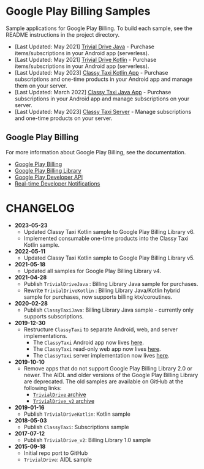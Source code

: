 # Google Play Billing Samples

Sample applications for Google Play Billing. To build each sample, see the README instructions in the project directory.

* [Last Updated: May 2021] [Trivial Drive Java](https://github.com/android/play-billing-samples/tree/master/TrivialDriveJava) - Purchase items/subscriptions in your Android app (serverless).
* [Last Updated: May 2021] [Trivial Drive Kotlin](https://github.com/android/play-billing-samples/tree/master/TrivialDriveKotlin) - Purchase items/subscriptions in your Android app (serverless).
* [Last Updated: May 2023] [Classy Taxi Kotlin App](https://github.com/android/play-billing-samples/tree/master/ClassyTaxiAppKotlin) - Purchase subscriptions and one-time products in your Android app and manage them on your server.
* [Last Updated: March 2022] [Classy Taxi Java App](https://github.com/android/play-billing-samples/tree/master/ClassyTaxiJava) - Purchase subscriptions in your Android app and manage subscriptions on your server.
* [Last Updated: May 2023] [Classy Taxi Server](https://github.com/android/play-billing-samples/tree/master/ClassyTaxiServer) - Manage subscriptions and one-time products on your server.


## Google Play Billing

For more information about Google Play Billing, see the documentation.

* [Google Play Billing](https://developer.android.com/google/play/billing/billing_overview)
* [Google Play Billing Library](https://developer.android.com/google/play/billing/billing_library_overview)
* [Google Play Developer API](https://developer.android.com/google/play/developer-api)
* [Real-time Developer Notifications](https://developer.android.com/google/play/billing/realtime_developer_notifications)


# CHANGELOG

* **2023-05-23**
  * Updated Classy Taxi Kotlin sample to Google Play Billing Library v6.
  * Implemented consumable one-time products into the Classy Taxi Kotlin sample.
* **2022-05-11**
  * Updated Classy Taxi Kotlin sample to Google Play Billing Library v5.
* **2021-05-18**
  * Updated all samples for Google Play Billing Library v4.
* **2021-04-28**
  * Publish `TrivialDriveJava` : Billing Library Java sample for purchases.
  * Rewrite `TrivialDriveKotlin` : Billing Library Java/Kotlin hybrid sample for purchases, now supports billing ktx/coroutines.
* **2020-02-28**
  * Publish `ClassyTaxiJava`: Billing Library Java sample - currently only supports subscriptions.
* **2019-12-30**
  * Restructure `ClassyTaxi` to separate Android, web, and server implementations.
    * The `ClassyTaxi` Android app now lives [here](https://github.com/android/play-billing-samples/tree/master/ClassyTaxiAppKotlin).
    * The `ClassyTaxi` read-only web app now lives [here](https://github.com/android/play-billing-samples/tree/master/ClassyTaxiAppWeb).
    * The `ClassyTaxi` server implementation now lives [here](https://github.com/android/play-billing-samples/tree/master/ClassyTaxiServer).
* **2019-10-10**
  * Remove apps that do not support Google Play Billing Library 2.0 or newer.
    The AIDL and older versions of the Google Play Billing Library are deprecated.
    The old samples are available on GitHub at the following links:
    * [`TrivialDrive` archive](https://github.com/android/play-billing-samples/tree/7a94c6905a9c125518354c216b5c3094fde47ce1/TrivialDrive)
    * [`TrivialDrive_v2` archive](https://github.com/android/play-billing-samples/tree/7a94c6905a9c125518354c216b5c3094fde47ce1/TrivialDrive_v2)
* **2019-01-16**
  * Publish `TrivialDriveKotlin`: Kotlin sample
* **2018-05-03**
  * Publish `ClassyTaxi`: Subscriptions sample
* **2017-07-12**
  * Publish `TrivialDrive_v2`: Billing Library 1.0 sample
* **2015-09-18**
  * Initial repo port to GitHub
  * `TrivialDrive`: AIDL sample

